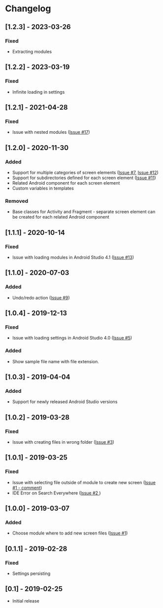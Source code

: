 # Changelog

## [1.2.3] - 2023-03-26
### Fixed
- Extracting modules

## [1.2.2] - 2023-03-19
### Fixed
- Infinite loading in settings

## [1.2.1] - 2021-04-28
### Fixed
- Issue with nested modules ([Issue #17](https://github.com/gmatyszczak/screen-generator-plugin/issues/17))

## [1.2.0] - 2020-11-30
### Added
- Support for multiple categories of screen elements ([Issue #7](https://github.com/gmatyszczak/screen-generator-plugin/issues/7), [Issue #12](https://github.com/gmatyszczak/screen-generator-plugin/issues/12))
- Support for subdirectories defined for each screen element ([Issue #11](https://github.com/gmatyszczak/screen-generator-plugin/issues/11))
- Related Android component for each screen element
- Custom variables in templates
### Removed
- Base classes for Activity and Fragment - separate screen element can be created for each related Android component

## [1.1.1] - 2020-10-14
### Fixed
- Issue with loading modules in Android Studio 4.1 ([Issue #13](https://github.com/gmatyszczak/screen-generator-plugin/issues/13))

## [1.1.0] - 2020-07-03
### Added
- Undo/redo action ([Issue #9](https://github.com/gmatyszczak/screen-generator-plugin/issues/9))

## [1.0.4] - 2019-12-13
### Fixed
- Issue with loading settings in Android Studio 4.0 ([Issue #5](https://github.com/gmatyszczak/screen-generator-plugin/issues/5))
### Added
- Show sample file name with file extension.

## [1.0.3] - 2019-04-04
### Added
- Support for newly released Android Studio versions

## [1.0.2] - 2019-03-28
### Fixed
- Issue with creating files in wrong folder ([Issue #3](https://github.com/gmatyszczak/screen-generator-plugin/issues/3))

## [1.0.1] - 2019-03-25
### Fixed
- Issue with selecting file outside of module to create new screen ([Issue #1 - comment](https://github.com/gmatyszczak/screen-generator-plugin/issues/1#issuecomment-471937873))
- IDE Error on Search Everywhere ([Issue #2 ](https://github.com/gmatyszczak/screen-generator-plugin/issues/2))


## [1.0.0] - 2019-03-07
### Added
- Choose module where to add new screen files ([Issue #1](https://github.com/gmatyszczak/screen-generator-plugin/issues/1))

## [0.1.1] - 2019-02-28
### Fixed
- Settings persisting

## [0.1] - 2019-02-25
- Initial release
